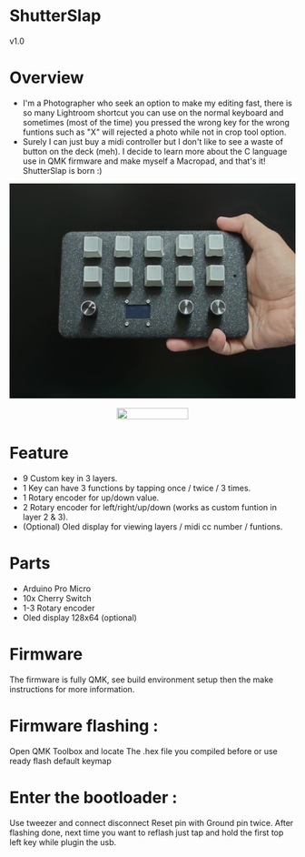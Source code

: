 # ShutterSlap
v1.0

# Overview
* I'm a Photographer who seek an option to make my editing fast, there is so many Lightroom shortcut you can use on the normal keyboard and sometimes (most of the time) you pressed the wrong key for the wrong funtions such as "X" will rejected a photo while not in crop tool option.
* Surely I can just buy a midi controller but I don't like to see a waste of button on the deck (meh). I decide to learn more about the C language use in QMK firmware and make myself a Macropad, and that's it! ShutterSlap is born :)

![image](https://github.com/fyrus7/ShutterSlap/blob/main/image/SS1.jpg)

<center><img src="https://github.com/fyrus7/ShutterSlap/blob/main/image/SS2.jpg" width="50%" height="50%"></center>

# Feature
* 9 Custom key in 3 layers.
* 1 Key can have 3 functions by tapping once / twice / 3 times.
* 1 Rotary encoder for up/down value.
* 2 Rotary encoder for left/right/up/down (works as custom funtion in layer 2 & 3).
* (Optional) Oled display for viewing layers / midi cc number / funtions.

# Parts
* Arduino Pro Micro
* 10x Cherry Switch
* 1-3 Rotary encoder
* Oled display 128x64 (optional)

# Firmware
The firmware is fully QMK, see build environment setup then the make instructions for more information.

# Firmware flashing :
Open QMK Toolbox and locate The .hex file you compiled before or use ready flash default keymap

# Enter the bootloader :
Use tweezer and connect disconnect Reset pin with Ground pin twice.
After flashing done, next time you want to reflash just tap and hold the first top left key while plugin the usb.
